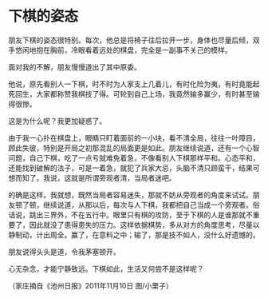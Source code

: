 # 下棋的姿态

朋友下棋的姿态很特别。每次，他总是将椅子往后拉开一步，身体也尽量后倾，双手悠闲地抱在胸前，冷眼看着远处的棋盘，完全是一副事不关己的模样。 

面对我的不解，朋友慢慢道出了其中原委。 

他说，原先看别人一下棋，时不时为人家支上几着儿，有时化险为夷，有时竟能起死回生，大家都称赞我棋技了得。可轮到自己上场，我竟然输多赢少，有时甚至输得很惨。 

这是为什么呢？我更加疑惑了。 

由于我一心扑在棋盘上，眼睛只盯着面前的一小块，看不清全局，往往一叶障目，顾此失彼，特别是开局之初那混乱的局面更是如此。朋友继续说道，还有一个心智问题，自己下棋，吃了一点亏就难免着急，不像看别人下棋那样平和。心态平和，还能找到破解的法子，可是一着急，就犯了兵家大忌，头脑不清只顾蛮干，结果可想而知了。我说，这就是所谓旁观者清，当局者迷吧。 

的确是这样。我就想，既然当局者容易迷失，那就不妨从旁观者的角度来试试。朋友顿了顿，继续说道，从那以后，每次与人下棋，我都把自己当成一个旁观者。俗话说，跳出三界外，不在五行中。眼里只有棋的攻防，至于下棋的人是谁那就不重要了，因此就没了患得患失的压力。这样依据棋势，多从对方的角度思考，尽量以静制动，计出周全。赢了，在意料之中；输了，那是技不如人，没什么好遗憾的。 

朋友说得头头是道，令我茅塞顿开。 

心无杂念，才能宁静致远。下棋如此，生活又何尝不是这样呢？ 

（家庄摘自《池州日报》2011年11月10日 图/小栗子）